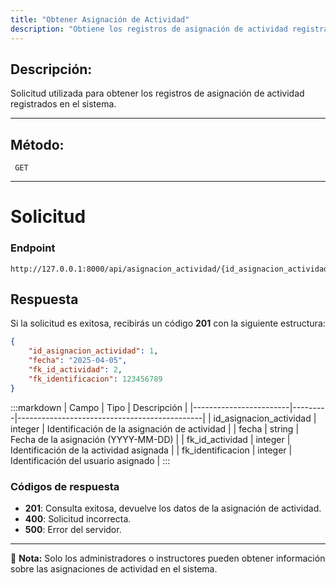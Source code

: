 ```yaml
---
title: "Obtener Asignación de Actividad"
description: "Obtiene los registros de asignación de actividad registrados en el sistema."
---
```


## Descripción:
Solicitud utilizada para obtener los registros de asignación de actividad registrados en el sistema.

---

## Método: 
```
 GET
```
---

# **Solicitud**

### **Endpoint**
```
http://127.0.0.1:8000/api/asignacion_actividad/{id_asignacion_actividad}
```

## **Respuesta**

Si la solicitud es exitosa, recibirás un código **201** con la siguiente estructura:

```json
{
    "id_asignacion_actividad": 1,
    "fecha": "2025-04-05",
    "fk_id_actividad": 2,
    "fk_identificacion": 123456789
}
```

:::markdown
| Campo                  | Tipo    | Descripción                                  |
|------------------------|---------|----------------------------------------------|
| id_asignacion_actividad | integer | Identificación de la asignación de actividad |
| fecha                 | string  | Fecha de la asignación (YYYY-MM-DD)         |
| fk_id_actividad       | integer | Identificación de la actividad asignada     |
| fk_identificacion     | integer | Identificación del usuario asignado         |
:::

### **Códigos de respuesta**
- **201**: Consulta exitosa, devuelve los datos de la asignación de actividad.
- **400**: Solicitud incorrecta.
- **500**: Error del servidor.

---

📄 **Nota:** Solo los administradores o instructores pueden obtener información sobre las asignaciones de actividad en el sistema.